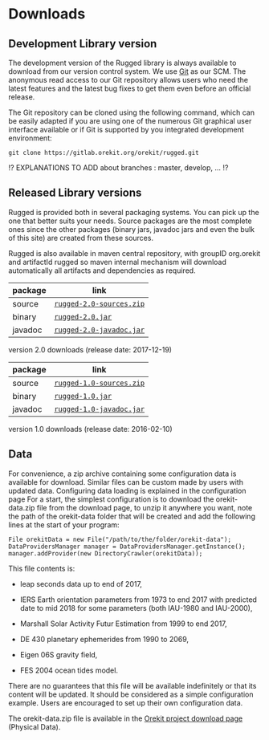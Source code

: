 <!--- Copyright 2013-2018 CS Systèmes d'Information
  Licensed under the Apache License, Version 2.0 (the "License");
  you may not use this file except in compliance with the License.
  You may obtain a copy of the License at
  
    http://www.apache.org/licenses/LICENSE-2.0
  
  Unless required by applicable law or agreed to in writing, software
  distributed under the License is distributed on an "AS IS" BASIS,
  WITHOUT WARRANTIES OR CONDITIONS OF ANY KIND, either express or implied.
  See the License for the specific language governing permissions and
  limitations under the License.
-->

# Downloads

## Development Library version

The development version of the Rugged library is always available to
download from our version control system. We use [ Git](http://git-scm.com/)
as our SCM. The anonymous read access to our Git repository  allows users who
need the latest features and the latest bug fixes to get them even before an
official release.

The Git repository can be cloned using the following command, which can
be easily adapted if you are using one of the numerous Git graphical
user interface available or if Git is supported by you integrated
development environment:

    git clone https://gitlab.orekit.org/orekit/rugged.git

 :interrobang: EXPLANATIONS TO ADD about branches : master, develop, ... :interrobang:

## Released Library versions

Rugged is provided both in several packaging systems. You can pick up
the one that better suits your needs. Source packages are the most complete
ones since the other packages (binary jars, javadoc jars and even the bulk
of this site) are created from these sources.

Rugged is also available in maven central repository,
with groupID org.orekit and artifactId rugged so maven
internal mechanism will download automatically all artifacts and dependencies
as required.


|  package |                                              link                                                         |
|----------|-----------------------------------------------------------------------------------------------------------|
|  source  | [`rugged-2.0-sources.zip`](https://gitlab.orekit.org/orekit/rugged/uploads/f7f30111d4d3cef19636cb7c504530dd/rugged-2.0-sources.zip)    |
|  binary  | [`rugged-2.0.jar`](https://gitlab.orekit.org/orekit/rugged/uploads/8393279152c0cad15659e145018fa834/rugged-2.0.jar)                    |
|  javadoc | [`rugged-2.0-javadoc.jar`](https://gitlab.orekit.org/orekit/rugged/uploads/b42c3ef2fcff36aa44570d114102a439/rugged-2.0-javadoc.jar)    |
version 2.0 downloads (release date: 2017-12-19)

|  package |                                              link                                                         |
|----------|-----------------------------------------------------------------------------------------------------------|
|  source  | [`rugged-1.0-sources.zip`](https://gitlab.orekit.org/orekit/rugged/uploads/0a5e5a39e72dfa94f54c3193170d5ee2/rugged-1.0-sources.zip)    |
|  binary  | [`rugged-1.0.jar`](https://gitlab.orekit.org/orekit/rugged/uploads/55df1454320b8f625c05d9bee5c9abcd/rugged-1.0.jar)                    |
|  javadoc | [`rugged-1.0-javadoc.jar`](https://gitlab.orekit.org/orekit/rugged/uploads/8f7f399b1dd6ebf55b17f9a49fc88782/rugged-1.0-javadoc.jar)    |
version 1.0 downloads (release date: 2016-02-10)


## Data

For convenience, a zip archive containing some configuration data is
available for download. Similar files can be custom made by users with updated data.
Configuring data loading is explained in the configuration page For a start, the simplest configuration
is to download the orekit-data.zip file from the download page, to unzip it anywhere you want, note the
path of the orekit-data folder that will be created and add the following lines at the start of
your program:

    File orekitData = new File("/path/to/the/folder/orekit-data");
    DataProvidersManager manager = DataProvidersManager.getInstance();
    manager.addProvider(new DirectoryCrawler(orekitData));

This file contents is:

  * leap seconds data up to end of 2017,

  * IERS Earth orientation parameters from 1973 to end 2017
    with predicted date to mid 2018 for some parameters (both IAU-1980 and IAU-2000),

  * Marshall Solar Activity Futur Estimation from 1999 to end 2017,

  * DE 430 planetary ephemerides from 1990 to 2069,

  * Eigen 06S gravity field,

  * FES 2004 ocean tides model.

There are no guarantees that this file will be available indefinitely or that its
content will be updated. It should be considered as a simple configuration example.
Users are encouraged to set up their own configuration data.


The orekit-data.zip file is available in the [Orekit project download page](https://www.orekit.org/download.html) (Physical Data).

